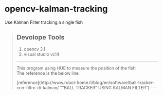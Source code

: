 # opencv-kalman-tracking
Use Kalman Filter tracking a single fish 
>## Devolope Tools
> 1.  opencv 3.1
> 2.  visual studio vc14
>---
><p>This program using HUE to measure the position of the fish<br>The reference is the below line</p>
> [reference](http://www.robot-home.it/blog/en/software/ball-tracker-con-filtro-di-kalman/ "“BALL TRACKER” USING KALMAN FILTER")
>---
